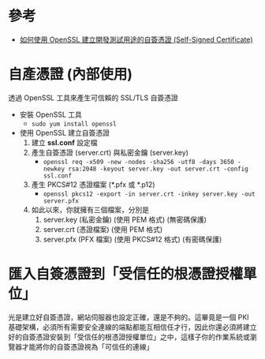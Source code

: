 # 參考
- [如何使用 OpenSSL 建立開發測試用途的自簽憑證 (Self-Signed Certificate)](https://blog.miniasp.com/post/2019/02/25/Creating-Self-signed-Certificate-using-OpenSSL?fbclid=IwAR1t3nxrOx--4yAHxoiGSyOi5RqvvHmm3UFCBt5bHKKritbWYBs3dwQHrVE)

# 自產憑證 (內部使用)
透過 OpenSSL 工具來產生可信賴的 SSL/TLS 自簽憑證
- 安裝 OpenSSL 工具
    - `sudo yum install openssl`
- 使用 OpenSSL 建立自簽憑證
    1. 建立 **ssl.conf** 設定檔
    2. 產生自簽憑證 (server.crt) 與私密金鑰 (server.key)
        - `openssl req -x509 -new -nodes -sha256 -utf8 -days 3650 -newkey rsa:2048 -keyout server.key -out server.crt -config ssl.conf`
    3. 產生 PKCS#12 憑證檔案 (*.pfx 或 *.p12)
        - `openssl pkcs12 -export -in server.crt -inkey server.key -out server.pfx`
    4. 如此以來，你就擁有三個檔案，分別是
        1. server.key (私密金鑰) (使用 PEM 格式) (無密碼保護)
        2. server.crt (憑證檔案) (使用 PEM 格式)
        3. server.pfx (PFX 檔案) (使用 PKCS#12 格式) (有密碼保護)

# 匯入自簽憑證到「受信任的根憑證授權單位」
光是建立好自簽憑證，網站伺服器也設定正確，還是不夠的。這畢竟是一個 PKI 基礎架構，必須所有需要安全連線的端點都能互相信任才行，因此你還必須將建立好的自簽憑證安裝到「受信任的根憑證授權單位」之中，這樣子你的作業系統或瀏覽器才能將你的自簽憑證視為「可信任的連線」